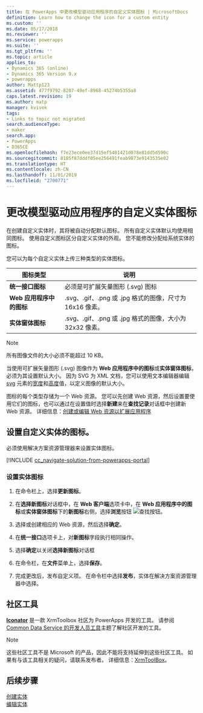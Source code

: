 ```yaml
---
title: 在 PowerApps 中更改模型驱动应用程序的自定义实体图标 | MicrosoftDocs
definition: Learn how to change the icon for a custom entity
ms.custom: ''
ms.date: 05/17/2018
ms.reviewer: ''
ms.service: powerapps
ms.suite: ''
ms.tgt_pltfrm: ''
ms.topic: article
applies_to:
- Dynamics 365 (online)
- Dynamics 365 Version 9.x
- powerapps
author: Mattp123
ms.assetid: 477f9792-8207-49ef-8968-45274b5355a8
caps.latest.revision: 19
ms.author: matp
manager: kvivek
tags:
- Links to topic not migrated
search.audienceType:
- maker
search.app:
- PowerApps
- D365CE
ms.openlocfilehash: f7e23ece0ee37d15ef5401421d078e81dd5d590c
ms.sourcegitcommit: 8185f87dddf05ee256491feab9873e9143535e02
ms.translationtype: HT
ms.contentlocale: zh-CN
ms.lasthandoff: 11/01/2019
ms.locfileid: "2700771"
---
```

# <a name="change-model-driven-app-custom-entity-icons"></a>更改模型驱动应用程序的自定义实体图标 

在创建自定义实体时，其将被自动分配默认图标。 所有自定义实体默认均使用相同图标。 使用自定义图标区分自定义实体的外观。 您不能修改分配给系统实体的图标。  
  
 您可以为每个自定义实体上传三种类型的实体图标。 

|图标类型  |说明  |
|---------|---------|
|**统一接口图标**|必须是可扩展矢量图形 (.svg) 图标 |
|**Web 应用程序中的图标**|.svg、.gif、.png 或 .jpg 格式的图像，尺寸为 16x16 像素。|
|**实体窗体图标**|.svg、.gif、.png 或 .jpg 格式的图像，大小为 32x32 像素。|

> [!NOTE]
> 所有图像文件的大小必须不能超过 10 KB。
>
> 当使用可扩展矢量图形 (.svg) 图像作为 **Web 应用程序中的图标**或**实体窗体图标**，必须为其设置默认大小。 因为 SVG 为 XML 文档，您可以使用文本编辑器编辑 [svg](https://developer.mozilla.org/docs/Web/SVG/Element/svg) 元素的[宽度](https://developer.mozilla.org/docs/Web/SVG/Attribute/width)和[高度](https://developer.mozilla.org/docs/Web/SVG/Attribute/height)值，以定义图像的默认大小。

图标的每个类型存储为一个 Web 资源。 您可以先创建 Web 资源，然后设置要使用它们的图标，也可以通过在设置值时选择**新建**来在**查找记录**对话框中创建新 Web 资源。 详细信息：[创建或编辑 Web 资源以扩展应用程序](create-edit-web-resources.md)

## <a name="set-the-icons-for-a-custom-entity"></a>设置自定义实体的图标。

必须使用解决方案资源管理器来设置实体图标。

[!INCLUDE [cc_navigate-solution-from-powerapps-portal](../../includes/cc_navigate-solution-from-powerapps-portal.md)]

### <a name="set-entity-icons"></a>设置实体图标

1. 在命令栏上，选择**更新图标**。  
  
2. 在**选择新图标**对话框中，在 **Web 客户端**选项卡中，在 **Web 应用程序中的图标**或**实体窗体图标**下的**新图标**右侧，选择**浏览**按钮 ![查找按钮](media/lookup-button-4.gif)。
3. 选择或创建相应的 Web 资源，然后选择**确定**。 
4. 在**统一接口**选项卡上，对**新图标**字段执行相同操作。
5. 选择**确定**以关闭**选择新图标**对话框
6. 在命令栏，在**文件**菜单上，选择**保存**。  
7. 完成更改后，发布自定义项。 在命令栏中选择**发布**，实体在解决方案资源管理器中选择。
  
## <a name="community-tools"></a>社区工具

**[Iconator](https://www.xrmtoolbox.com/plugins/MscrmTools.Iconator/)** 是一款 XrmToolbox 社区为 PowerApps 开发的工具。 请参阅 [Common Data Service 的开发人员工具](/powerapps/developer/common-data-service/developer-tools)主题了解社区开发的工具。

> [!NOTE]
> 这些社区工具不是 Microsoft 的产品，因此不能将支持延伸到这些社区工具。 如果有与该工具相关的疑问，请联系发布者。 详细信息：[XrmToolBox](https://www.xrmtoolbox.com)。

## <a name="next-steps"></a>后续步骤  
[创建实体](../common-data-service/create-edit-entities.md)<br />
[编辑实体](../common-data-service/edit-entities.md)
